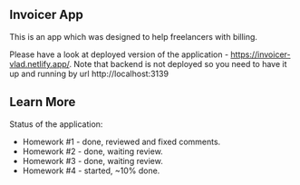 ## Invoicer App

This is an app which was designed to help freelancers with billing.

Please have a look at deployed version of the application - https://invoicer-vlad.netlify.app/.
Note that backend is not deployed so you need to have it up and running by url http://localhost:3139

## Learn More

Status of the application:

- Homework #1 - done, reviewed and fixed comments.
- Homework #2 - done, waiting review.
- Homework #3 - done, waiting review.
- Homework #4 - started, ~10% done.
